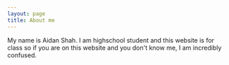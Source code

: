 ```yaml
---
layout: page
title: About me
---
```


My name is Aidan Shah. I am highschool student and this website is for class so if you are on this website and you don't know me, I am incredibly confused.

